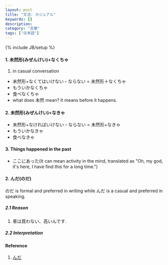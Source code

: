 ```yaml
---
layout: post
title: "文法: カジュアル"
keywords: []
description: 
category: "言葉"
tags: ["日本語"]
---
```

{% include JB/setup %}

#### 1. 未然形(みぜんけい)+なくちゃ
1. in casual conversation
- 未然形+なくてはいけない・ならない = 未然形＋なくちゃ
- もういかなくちゃ
- 食べなくちゃ
- what does 未然 mean?  It means before it happens.

#### 2. 未然形(みぜんけい)+なきゃ
- 未然形+なければいけない・ならない = 未然形+なきゃ
- もういかなきゃ
- 食べなきゃ

#### 3. Things happened in the past
- ここにあった(It can mean activity in the mind, translated as "Oh, my god, it's here, I have find
  this for a long time.")


#### 2. んだ(のだ)
のだ is formal and preferred in writing while んだ is a casual and preferred in speaking.


##### 2.1 Reason
1. 車は買わない、高いんです.

##### 2.2 Interpretation


#### Reference
1. [んだ](https://www.wasabi-jpn.com/japanese-grammar/explanatory-noda/)

